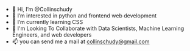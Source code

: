 - 👋 Hi, I’m @Collinschudy
- 👀 I’m interested in python and frontend web development
- 🌱 I’m currently learning CSS
- 💞️  I'm Looking To Collaborate with Data Scientists, Machine Learning Engineers, and web developers
- 📫 you can send me a mail at collinschudy@gmail.com

<!---
Collinschudy/Collinschudy is a ✨ special ✨ repository because its `README.md` (this file) appears on your GitHub profile.
You can click the Preview link to take a look at your changes.
--->
